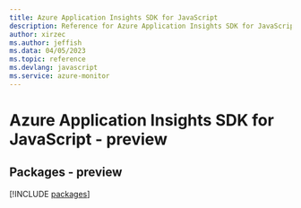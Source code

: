 ```yaml
---
title: Azure Application Insights SDK for JavaScript
description: Reference for Azure Application Insights SDK for JavaScript
author: xirzec
ms.author: jeffish
ms.data: 04/05/2023
ms.topic: reference
ms.devlang: javascript
ms.service: azure-monitor
---
```

# Azure Application Insights SDK for JavaScript - preview
## Packages - preview
[!INCLUDE [packages](application-insights-index.md)]